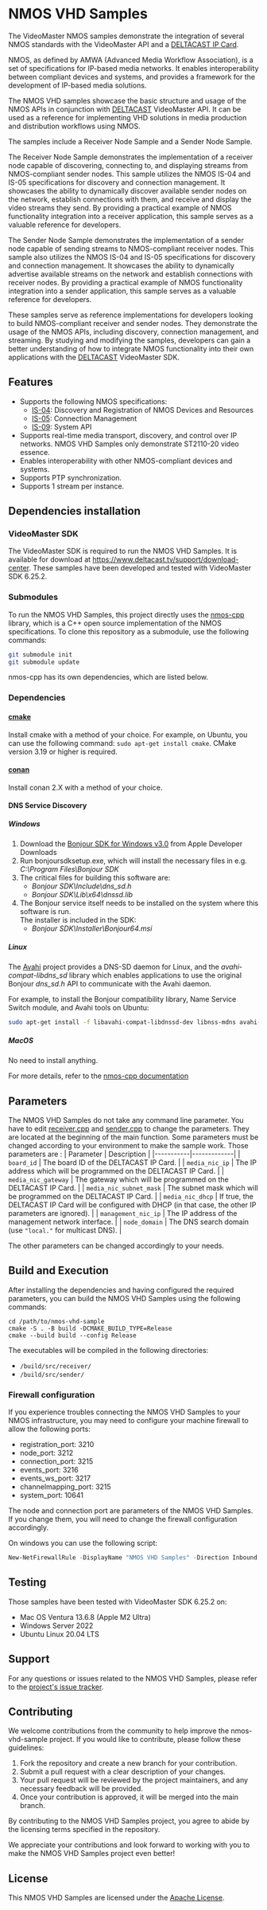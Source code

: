 # NMOS VHD Samples

The VideoMaster NMOS samples demonstrate the integration of several NMOS standards with the VideoMaster API and a [DELTACAST IP Card](https://www.deltacast.tv/products/developer-products/ip-cards/smpte-st-2110-capture-card).

NMOS, as defined by AMWA (Advanced Media Workflow Association), is a set of specifications for IP-based media networks. It enables interoperability between compliant devices and systems, and provides a framework for the development of IP-based media solutions.

The NMOS VHD samples showcase the basic structure and usage of the NMOS APIs in conjunction with [DELTACAST](https://www.deltacast.tv/) VideoMaster API. It can be used as a reference for implementing VHD solutions in media production and distribution workflows using NMOS.

The samples include a Receiver Node Sample and a Sender Node Sample. 

The Receiver Node Sample demonstrates the implementation of a receiver node capable of discovering, connecting to, and displaying streams from NMOS-compliant sender nodes. This sample utilizes the NMOS IS-04 and IS-05 specifications for discovery and connection management. It showcases the ability to dynamically discover available sender nodes on the network, establish connections with them, and receive and display the video streams they send. By providing a practical example of NMOS functionality integration into a receiver application, this sample serves as a valuable reference for developers.

The Sender Node Sample demonstrates the implementation of a sender node capable of sending streams to NMOS-compliant receiver nodes. This sample also utilizes the NMOS IS-04 and IS-05 specifications for discovery and connection management. It showcases the ability to dynamically advertise available streams on the network and establish connections with receiver nodes. By providing a practical example of NMOS functionality integration into a sender application, this sample serves as a valuable reference for developers.

These samples serve as reference implementations for developers looking to build NMOS-compliant receiver and sender nodes. They demonstrate the usage of the NMOS APIs, including discovery, connection management, and streaming. By studying and modifying the samples, developers can gain a better understanding of how to integrate NMOS functionality into their own applications with the [DELTACAST](https://www.deltacast.tv/) VideoMaster SDK.

## Features
- Supports the following NMOS specifications:
  - [IS-04](https://specs.amwa.tv/is-04/): Discovery and Registration of NMOS Devices and Resources
  - [IS-05](https://specs.amwa.tv/is-05/): Connection Management
  - [IS-09](https://specs.amwa.tv/is-09/): System API
- Supports real-time media transport, discovery, and control over IP networks. NMOS VHD Samples only demonstrate ST2110-20 video essence.
- Enables interoperability with other NMOS-compliant devices and systems.
- Supports PTP synchronization.
- Supports 1 stream per instance.

## Dependencies installation
### VideoMaster SDK

The VideoMaster SDK is required to run the NMOS VHD Samples. It is available for download at https://www.deltacast.tv/support/download-center. These samples have been developed and tested with VideoMaster SDK 6.25.2.

### Submodules

To run the NMOS VHD Samples, this project directly uses the [nmos-cpp](https://github.com/sony/nmos-cpp) library, which is a C++ open source implementation of the NMOS specifications. To clone this repository as a submodule, use the following commands:

```bash
git submodule init
git submodule update
```

nmos-cpp has its own dependencies, which are listed below.

### Dependencies

#### [cmake](https://cmake.org/)
Install cmake with a method of your choice. For example, on Ubuntu, you can use the following command: `sudo apt-get install cmake`. CMake version 3.19 or higher is required.
#### [conan](https://conan.io/)
Install conan 2.X with a method of your choice.

#### DNS Service Discovery
##### Windows

1. Download the [Bonjour SDK for Windows v3.0](https://developer.apple.com/download/more/?=Bonjour%20SDK%20for%20Windows) from Apple Developer Downloads
2. Run bonjoursdksetup.exe, which will install the necessary files in e.g. *C:\Program Files\Bonjour SDK*
3. The critical files for building this software are:
   - *Bonjour SDK\Include\dns_sd.h*
   - *Bonjour SDK\Lib\x64\dnssd.lib*
4. The Bonjour service itself needs to be installed on the system where this software is run.  
   The installer is included in the SDK:
   - *Bonjour SDK\Installer\Bonjour64.msi*

##### Linux

The [Avahi](https://www.avahi.org/) project provides a DNS-SD daemon for Linux, and the *avahi-compat-libdns_sd* library which enables applications to use the original Bonjour *dns_sd.h* API to communicate with the Avahi daemon.

For example, to install the Bonjour compatibility library, Name Service Switch module, and Avahi tools on Ubuntu:
```sh
sudo apt-get install -f libavahi-compat-libdnssd-dev libnss-mdns avahi-utils
```

##### MacOS

No need to install anything.

For more details, refer to the [nmos-cpp documentation](https://github.com/sony/nmos-cpp/blob/6d64db87f133dbb91bf1d10ba09053543884390a/Documents/Dependencies.md)

## Parameters

The NMOS VHD Samples do not take any command line parameter.
You have to edit [receiver.cpp](src/receiver/receiver.cpp) and [sender.cpp](src/sender/sender.cpp) to change the parameters. They are located at the beginning of the main function. Some parameters must be changed according to your environment to make the sample work. Those parameters are :
  | Parameter | Description |
  |-----------|-------------|
  | `board_id` | The board ID of the DELTACAST IP Card. |
  | `media_nic_ip` | The IP address which will be programmed on the DELTACAST IP Card. |
  | `media_nic_gateway` | The gateway which will be programmed on the DELTACAST IP Card. |
  | `media_nic_subnet_mask` | The subnet mask which will be programmed on the DELTACAST IP Card. |
  | `media_nic_dhcp` | If true, the DELTACAST IP Card will be configured with DHCP (in that case, the other IP parameters are ignored). |
  | `management_nic_ip` | The IP address of the management network interface. |
  | `node_domain` | The DNS search domain (use `"local."` for multicast DNS). |

The other parameters can be changed accordingly to your needs.

## Build and Execution

After installing the dependencies and having configured the required parameters, you can build the NMOS VHD Samples using the following commands:
```shell
cd /path/to/nmos-vhd-sample
cmake -S . -B build -DCMAKE_BUILD_TYPE=Release
cmake --build build --config Release
```

The executables will be compiled in the following directories:
 - `/build/src/receiver/`
 - `/build/src/sender/`

 ### Firewall configuration
 If you experience troubles connecting the NMOS VHD Samples to your NMOS infrastructure, you may need to configure your machine firewall to allow the following ports:
 - registration_port: 3210
 - node_port: 3212
 - connection_port: 3215
 - events_port: 3216
 - events_ws_port: 3217
 - channelmapping_port: 3215
 - system_port: 10641

 The node and connection port are parameters of the NMOS VHD Samples. If you change them, you will need to change the firewall configuration accordingly.

 On windows you can use the following script:
  ```powershell
  New-NetFirewallRule -DisplayName "NMOS VHD Samples" -Direction Inbound -Protocol TCP -LocalPort 3210,3212,3215,3216,3217,10641 -Action Allow
  ```

## Testing
Those samples have been tested with VideoMaster SDK 6.25.2 on:

 - Mac OS Ventura 13.6.8 (Apple M2 Ultra)
 - Windows Server 2022
 - Ubuntu Linux 20.04 LTS

## Support
For any questions or issues related to the NMOS VHD Samples, please refer to the [project's issue tracker](https://github.com/deltacasttv/nmos-vhd-samples/issues).

## Contributing
We welcome contributions from the community to help improve the nmos-vhd-sample project. If you would like to contribute, please follow these guidelines:

1. Fork the repository and create a new branch for your contribution.
2. Submit a pull request with a clear description of your changes.
3. Your pull request will be reviewed by the project maintainers, and any necessary feedback will be provided.
5. Once your contribution is approved, it will be merged into the main branch.

By contributing to the NMOS VHD Samples project, you agree to abide by the licensing terms specified in the repository.

We appreciate your contributions and look forward to working with you to make the NMOS VHD Samples project even better!

## License
This NMOS VHD Samples are licensed under the [Apache License](http://www.apache.org/licenses/).
